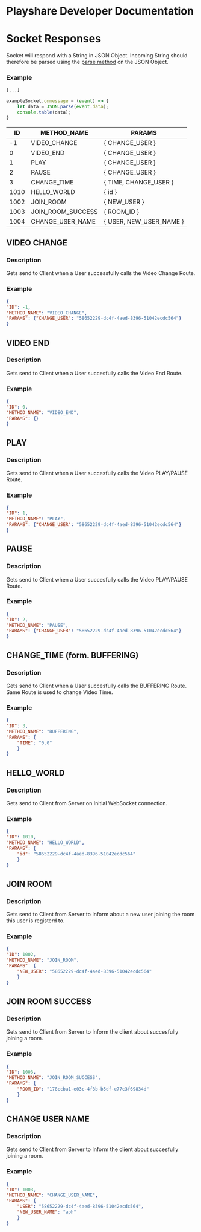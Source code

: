 # Playshare Developer Documentation

# Socket Responses
Socket will respond with a String in JSON Object. Incoming String should therefore be parsed using the [parse method](https://developer.mozilla.org/de/docs/Web/JavaScript/Reference/Global_Objects/JSON/parse) on the JSON Object.

### Example
```js
[...]

exampleSocket.onmessage = (event) => {
    let data = JSON.parse(event.data);
    console.table(data);
}
```

| ID | METHOD_NAME | PARAMS |
| -- | ----------- | ---------------------- |
| -1 | VIDEO_CHANGE | { CHANGE_USER } |
| 0 | VIDEO_END | { CHANGE_USER } |
| 1 | PLAY | { CHANGE_USER } |
| 2 | PAUSE | { CHANGE_USER } |
| 3 | CHANGE_TIME | { TIME, CHANGE_USER } |
| 1010 | HELLO_WORLD | { id } |
| 1002 | JOIN_ROOM | { NEW_USER } |
| 1003 | JOIN_ROOM_SUCCESS | { ROOM_ID } |
| 1004 | CHANGE_USER_NAME | { USER, NEW_USER_NAME } |


## VIDEO CHANGE
### **Description**
Gets send to Client when a User successfully calls the Video Change Route.

### Example
```json
{
"ID": -1,
"METHOD_NAME": "VIDEO_CHANGE",
"PARAMS": {"CHANGE_USER": "58652229-dc4f-4aed-8396-51042ecdc564"}
}
```

## VIDEO END
### **Description**
Gets send to Client when a User succesfully calls the Video End Route.

### Example
```json
{
"ID": 0,
"METHOD_NAME": "VIDEO_END",
"PARAMS": {}
}
```

## PLAY
### **Description**
Gets send to Client when a User succesfully calls the Video PLAY/PAUSE Route.

### Example
```json
{
"ID": 1,
"METHOD_NAME": "PLAY",
"PARAMS": {"CHANGE_USER": "58652229-dc4f-4aed-8396-51042ecdc564"}
}
```

## PAUSE
### **Description**
Gets send to Client when a User succesfully calls the Video PLAY/PAUSE Route.

### Example
```json
{
"ID": 2,
"METHOD_NAME": "PAUSE",
"PARAMS": {"CHANGE_USER": "58652229-dc4f-4aed-8396-51042ecdc564"}
}
```

## CHANGE_TIME (form. BUFFERING)
### **Description**
Gets send to Client when a User succesfully calls the BUFFERING Route. Same Route is used to change Video Time.
### Example
```json
{
"ID": 3,
"METHOD_NAME": "BUFFERING",
"PARAMS": {
    "TIME": "0.0"
    }
}
```

## HELLO_WORLD
### **Description**
Gets send to Client from Server on Initial WebSocket connection.

### Example
```json
{
"ID": 1010,
"METHOD_NAME": "HELLO_WORLD",
"PARAMS": {
    "id": "58652229-dc4f-4aed-8396-51042ecdc564"
    }
}
```

## JOIN ROOM
### **Description**
Gets send to Client from Server to Inform about a new user joining the room this user is registerd to.

### Example
```json
{
"ID": 1002,
"METHOD_NAME": "JOIN_ROOM",
"PARAMS": {
    "NEW_USER": "58652229-dc4f-4aed-8396-51042ecdc564"
    }
}
```

## JOIN ROOM SUCCESS
### **Description**
Gets send to Client from Server to Inform the client about succesfully joining a room.

### Example
```json
{
"ID": 1003,
"METHOD_NAME": "JOIN_ROOM_SUCCESS",
"PARAMS": {
    "ROOM_ID": "178ccba1-e03c-4f8b-b5df-e77c3f69834d"
    }
}
```

## CHANGE USER NAME
### **Description**
Gets send to Client from Server to Inform the client about succesfully joining a room.

### Example
```json
{
"ID": 1003,
"METHOD_NAME": "CHANGE_USER_NAME",
"PARAMS": {
    "USER": "58652229-dc4f-4aed-8396-51042ecdc564",
    "NEW_USER_NAME": "aph"
    }
}
```

